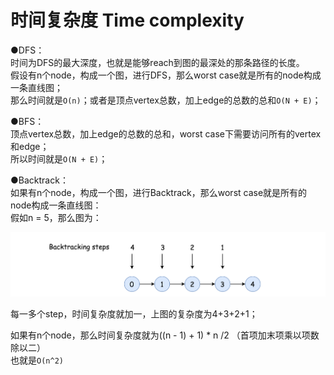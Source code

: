 # 时间复杂度 Time complexity

●DFS：  
时间为DFS的最大深度，也就是能够reach到图的最深处的那条路径的长度。  
假设有n个node，构成一个图，进行DFS，那么worst case就是所有的node构成一条直线图；  
那么时间就是`O(n)`；或者是顶点vertex总数，加上edge的总数的总和`O(N + E)`；



●BFS：  
顶点vertex总数，加上edge的总数的总和，worst case下需要访问所有的vertex和edge；  
所以时间就是`O(N + E)`；



●Backtrack：  
如果有n个node，构成一个图，进行Backtrack，那么worst case就是所有的node构成一条直线图：  
假如n = 5，那么图为：

![](.gitbook/assets/207_chain.png)

每一多个step，时间复杂度就加一，上图的复杂度为4+3+2+1；

如果有n个node，那么时间复杂度就为\(\(n - 1\) + 1\) \* n /2 （首项加末项乘以项数除以二）  
也就是`O(n^2)`

